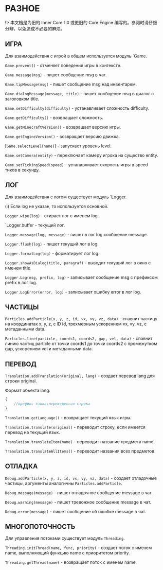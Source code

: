 # РАЗНОЕ

!> 本文档是为旧的 Inner Core 1.0 或更旧的 Core Engine 编写的。参阅时请仔细分辨，以免造成不必要的麻烦。

## ИГРА

Для взаимодействия с игрой в общем используется модуль `Game.

`Game.prevent()` - отменяет поведения игры в контексте.

`Game.message(msg)` - пишет сообщение msg в чат.

`Game.tipMessage(msg)` - пишет сообщение msg над инвентарем.

`Game.dialogMessage(message, title)` - пишет сообщение msg в диалог с заголовком title.

`Game.setDifficulty(difficulty)` - устанавливает сложность difficulty.

`Game.getDifficulty()` - возвращает сложность.

`Game.getMinecraftVersion()` - возвращает версию игры.

`Game.getEngineVersion()` - возвращает версию движка.

[`Game.selectLevel(name)`] - запускает уровень level.

`Game.setCamera(entity)` - переключает камеру игрока на существо entity.

`Game.setTickingSpeed(speed)` - устанавливает скорость игры в speed тиков в секунду.

## ЛОГ

Для взаимодействия с логом существует модуль `Logger.

(i) Если log не указан, то используется основной.

`Logger.wipe(log)` - стирает лог с именем log.

`Logger.buffer - текущий лог.

`Logger.message(log, message)` - пишет в лог log сообщение message.

`Logger.flush(log)` - пишет текущий лог в log.

`Logger.formatLog(log)` - форматирует лог log.

`Logger.showAsDialog(title, paragraf)` - выводит текущий лог в окно с именем title.

`Logger.Log(msg, prefix, log)` - записывает сообщение msg с префиксом prefix в лог log.

`Logger.LogError(error, log)` - записывает ошибку error в лог log.

## ЧАСТИЦЫ

`Particles.addParticle(x, y, z, id, vx, vy, vz, data)` - спавнит частицу на координатах x, y, z, с ID id, трехмерным ускорением vx, vy, vz, с метаданными data.

`Particles.line(particle, coords1, coords2, gap, vel, data)` - спавнит линию частиц particle от точки coords1 до точки coords2 с промежутком gap, ускорением vel и метаданными data.

## ПЕРЕВОД

`Translation.addTranslation(original, lang)` - создает перевод lang для строки original.

Формат обьекта lang:

```js
{
    //префикс языка:переведенная строка
}
```

`Translation.getLanguage()` - возвращает текущий язык игры.

`Translation.translate(original)` - переводит строку, если имеется перевод на текущий язык.

`Translation.translateItem(name)` - переводит название предмета name.

`Translation.translateAllItems()` - переводит названия всех предметов.

## ОТЛАДКА

`Debug.addParticle(x, y, z, id, vx, vy, vz, data)` - создает отладочные частицы, аргументы аналогичны `Particles.addParticle`.

`Debug.message(message)` - пишет отладочное сообщение message в чат.

`Debug.warning(message)` - пишет тревожное сообщение message в чат.

`Debug.error(message)` - пишет сообщение об ошибке message в чат.

## МНОГОПОТОЧНОСТЬ

Для управления потоками существует модуль `Threading`.

`Threading.initThread(name, func, priority)` - создает поток с именем name, выполняющий функцию name с приоритетом priority.

`Threading.getThread(name)` - возвращает поток с именем name.
